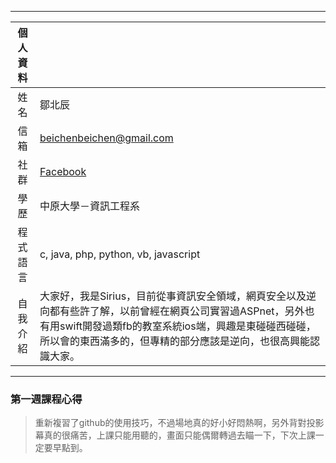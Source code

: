 ***
|個人資料||
|:---:|---|
|姓名|鄒北辰|
|信箱|beichenbeichen@gmail.com|
|社群|[Facebook](https://www.facebook.com/johnny.beichen)|
|學歷|中原大學－資訊工程系|
|程式語言|c, java, php, python, vb, javascript|
|自我介紹|大家好，我是Sirius，目前從事資訊安全領域，網頁安全以及逆向都有些許了解，以前曾經在網頁公司實習過ASPnet，另外也有用swift開發過類fb的教室系統ios端，興趣是東碰碰西碰碰，所以會的東西滿多的，但專精的部分應該是逆向，也很高興能認識大家。 |

***

### 第一週課程心得

>重新複習了github的使用技巧，不過場地真的好小好悶熱啊，另外背對投影幕真的很痛苦，上課只能用聽的，畫面只能偶爾轉過去瞄一下，下次上課一定要早點到。